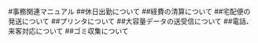 #事務関連マニュアル
##休日出勤について
##経費の清算について
##宅配便の発送について
##プリンタについて
##大容量データの送受信について
##電話、来客対応について
##ゴミ収集について
